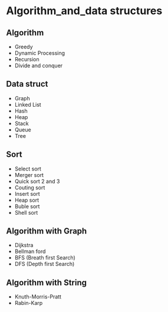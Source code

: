 # Algorithm_and_data structures
## Algorithm
- Greedy
- Dynamic Processing
- Recursion
- Divide and conquer
## Data struct
- Graph
- Linked List
- Hash
- Heap
- Stack
- Queue
- Tree
## Sort
- Select sort
- Merger sort
- Quick sort 2 and 3
- Couting sort
- Insert sort
- Heap sort
- Buble sort
- Shell sort
## Algorithm with Graph
- Dijkstra
- Bellman ford
- BFS (Breath first Search)
- DFS (Depth first Search)
## Algorithm with String
- Knuth-Morris-Pratt
- Rabin-Karp
